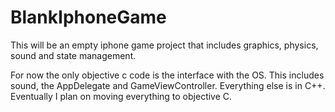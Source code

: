 # BlankIphoneGame
This will be an empty iphone game project that includes graphics, physics,
sound and state management.

For now the only objective c code is the interface with the OS.  This 
includes sound, the AppDelegate and GameViewController.  Everything else
is in C++.  Eventually I plan on moving everything to objective C.  
